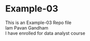 # Example-03
This is an Example-03 Repo file
<br>
Iam Pavan Gandham
<br>
I have enrolled for data analyst course
